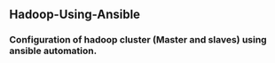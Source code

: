 ## Hadoop-Using-Ansible

### Configuration of hadoop cluster (Master and slaves) using ansible automation. 
